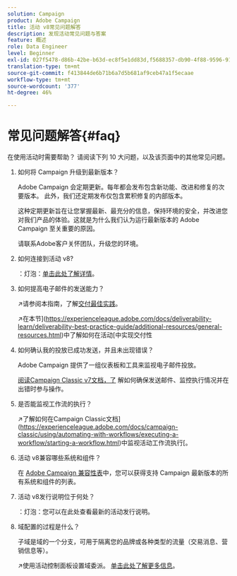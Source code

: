 ```yaml
---
solution: Campaign
product: Adobe Campaign
title: 活动 v8常见问题解答
description: 发现活动常见问题与答案
feature: 概述
role: Data Engineer
level: Beginner
exl-id: 027f5478-d86b-42be-b63d-ec8f5e1dd83d,f5688357-db90-4f88-9596-91e9d0a20d75
translation-type: tm+mt
source-git-commit: f413844de6b71b6a7d5b681af9ceb47a1f5ecaae
workflow-type: tm+mt
source-wordcount: '377'
ht-degree: 46%

---
```


# 常见问题解答{#faq}

在使用活动时需要帮助？ 请阅读下列 10 大问题，以及该页面中的其他常见问题。

1. 如何将 Campaign 升级到最新版本？

   Adobe Campaign 会定期更新。每年都会发布包含新功能、改进和修复的次要版本。 此外，我们还定期发布仅包含累积修复的内部版本。

   这种定期更新旨在让您掌握最新、最充分的信息，保持环境的安全，并改进您对我们产品的体验。这就是为什么我们认为运行最新版本的 Adobe Campaign 至关重要的原因。

   请联系Adobe客户关怀团队，升级您的环境。

1. 如何连接到活动 v8?

   ：灯泡：[单击此处了解详情](connect.md)。

1. 如何提高电子邮件的发送能力？

   :arrow_upper_right:请参阅本指南，了解[交付最佳实践](https://experienceleague.adobe.com/docs/deliverability-learn/deliverability-best-practice-guide/introduction.html?lang=zh-Hans)。

   :arrow_upper_right:在本节](https://experienceleague.adobe.com/docs/deliverability-learn/deliverability-best-practice-guide/additional-resources/general-resources.html)中了解如何在活动[中实现交付性

1. 如何确认我的投放已成功发送，并且未出现错误？

   Adobe Campaign 提供了一组仪表板和工具来监视电子邮件投放。

   [阅读Campaign Classic v7文档，了](https://experienceleague.adobe.com/docs/campaign-classic/using/sending-messages/monitoring-deliveries/about-delivery-monitoring.html) 解如何确保发送邮件、监控执行情况并在出错时参与操作。

1. 是否能监视工作流的执行？

   :arrow_upper_right:了解如何在Campaign Classic文档](https://experienceleague.adobe.com/docs/campaign-classic/using/automating-with-workflows/executing-a-workflow/starting-a-workflow.html)中监视活动工作流执行[。

1. 活动 v8兼容哪些系统和组件？

   在 [Adobe Campaign 兼容性表](compatibility-matrix.md)中，您可以获得支持 Campaign 最新版本的所有系统和组件的列表。

1. 活动 v8发行说明位于何处？

   ：灯泡：您可以在此处查看最新的活动发行说明。

1. 域配置的过程是什么？

   子域是域的一个分支，可用于隔离您的品牌或各种类型的流量（交易消息、营销信息等）。

   :arrow_upper_right:使用活动控制面板设置域委派。 [单击此处了解更多信息](https://experienceleague.adobe.com/docs/control-panel/using/subdomains-and-certificates/subdomains-branding.html)。
